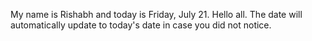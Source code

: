 My name is Rishabh and today is Friday, July 21. Hello all. The date will automatically update to today's date in case you did not notice.
